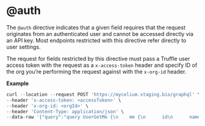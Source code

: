 # @auth

The `@auth` directive indicates that a given field requires that the request originates from an authenticated user and cannot be accessed directly via an API key. Most endpoints restricted with this directive refer directly to user settings.

The request for fields restricted by this directive must pass a Truffle user access token with the request as a `x-access-token` header and specify ID of the org you’re performing the request against with the `x-org-id` header.

**Example**

```jsx
curl --location --request POST 'https://mycelium.staging.bio/graphql' \
--header 'x-access-token: <accessToken>' \
--header 'x-org-id: <orgId>' \
--header 'Content-Type: application/json' \
--data-raw '{"query":"query UserGetMe {\n    me {\n      id\n      name\n      email\n      time\n      country\n      hasStripeId\n      hasPassword\n    }\n}","variables":{}}'
```

